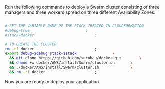 Run the following commands to deploy a Swarm cluster consisting of three managers and three workers spread on three different Availability Zones:

```BASH

# SET THE VARIABLE NAME OF THE STACK CREATED IN CLOUDFORMATION
#debug=true	 						;
#stack=docker	 						;

# TO CREATE THE CLUSTER
rm -rf docker 							;
export debug=$debug stack=$stack 				\
  && git clone https://github.com/secobau/docker.git   		\
  && chmod +x docker/AWS/install/Swarm/cluster.sh 		\
  && ./docker/AWS/install/Swarm/cluster.sh        		\
  && rm -rf docker 						;


```

Now you are ready to deploy your application.
